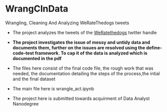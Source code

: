 # WrangClnData
Wrangling, Cleaning And Analyzing WeRateThedogs tweets

* The project analyzes the tweets of the [WeRatethedogs](https://twitter.com/dog_rates) twitter handle

* **The project investigates the issue of messy and untidy data and documents them, further on the issues are resolved using the define-code-test framework. To cap it of the data is analyzed which is documented in the pdf** 

* The files here consist of the final code file, the rough work that was needed, the documentation detailing the steps of the process,the intial and the final dataset

* The main file here is wrangle_act.ipynb

* The project here is submitted towards acquirment of Data Analyst Nanodegree
